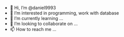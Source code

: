- 👋 Hi, I’m @daniel9993
- 👀 I’m interested in programming, work with database
- 🌱 I’m currently learning ...
- 💞️ I’m looking to collaborate on ...
- 📫 How to reach me ...

<!---
daniel9993/daniel9993 is a ✨ special ✨ repository because its `README.md` (this file) appears on your GitHub profile.
You can click the Preview link to take a look at your changes.
--->
